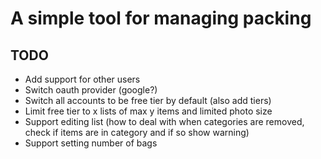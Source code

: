 # A simple tool for managing packing

## TODO

- Add support for other users
- Switch oauth provider (google?)
- Switch all accounts to be free tier by default (also add tiers)
- Limit free tier to x lists of max y items and limited photo size
- Support editing list (how to deal with when categories are removed, check if items are in category and if so show warning)
- Support setting number of bags